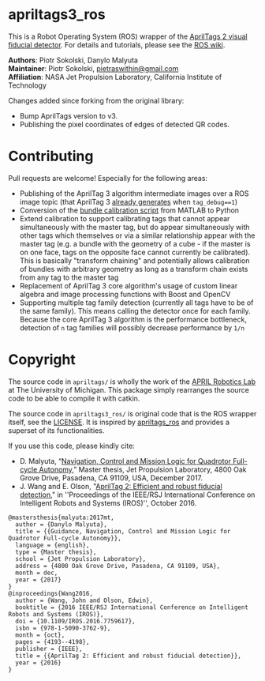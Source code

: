 # apriltags3_ros

This is a Robot Operating System (ROS) wrapper of the [AprilTags 2 visual fiducial detector](https://april.eecs.umich.edu/software/apriltag.html). For details and tutorials, please see the [ROS wiki](http://wiki.ros.org/apriltags3_ros).

**Authors**: Piotr Sokolski, Danylo Malyuta  
**Maintainer**: Piotr Sokolski, pietraswithin@gmail.com  
**Affiliation**: NASA Jet Propulsion Laboratory, California Institute of Technology

Changes added since forking from the original library:

- Bump AprilTags version to v3.
- Publishing the pixel coordinates of edges of detected QR codes.

# Contributing

Pull requests are welcome! Especially for the following areas:

- Publishing of the AprilTag 3 algorithm intermediate images over a ROS image topic (that AprilTag 3 [already generates](https://github.com/dmalyuta/apriltags3_ros/blob/526b9455121ae0bb6b4c1c3db813f0fbdf78393c/apriltags3/src/apriltag.c#L1167-L1395) when `tag_debug==1`)
- Conversion of the [bundle calibration script](https://github.com/dmalyuta/apriltags3_ros/blob/526b9455121ae0bb6b4c1c3db813f0fbdf78393c/apriltags3_ros/scripts/calibrate_bundle.m) from MATLAB to Python
- Extend calibration to support calibrating tags that cannot appear simultaneously with the master tag, but do appear simultaneously with other tags which themselves or via a similar relationship appear with the master tag (e.g. a bundle with the geometry of a cube - if the master is on one face, tags on the opposite face cannot currently be calibrated). This is basically "transform chaining" and potentially allows calibration of bundles with arbitrary geometry as long as a transform chain exists from any tag to the master tag
- Replacement of AprilTag 3 core algorithm's usage of custom linear algebra and image processing functions with Boost and OpenCV
- Supporting multiple tag family detection (currently all tags have to be of the same family). This means calling the detector once for each family. Because the core AprilTag 3 algorithm is the performance bottleneck, detection of `n` tag families will possibly decrease performance by `1/n`

# Copyright

The source code in `apriltags/` is wholly the work of the [APRIL Robotics Lab](https://april.eecs.umich.edu/software/apriltag.html) at The University of Michigan. This package simply rearranges the source code to be able to compile it with catkin.

The source code in `apriltags3_ros/` is original code that is the ROS wrapper itself, see the [LICENSE](https://github.com/dmalyuta/apriltags3_ros/blob/526b9455121ae0bb6b4c1c3db813f0fbdf78393c/LICENSE). It is inspired by [apriltags_ros](https://github.com/RIVeR-Lab/apriltags_ros) and provides a superset of its functionalities.

If you use this code, please kindly cite:


- D. Malyuta, “[Navigation, Control and Mission Logic for Quadrotor Full-cycle Autonomy](https://www.research-collection.ethz.ch/handle/20.500.11850/248154),” Master thesis, Jet Propulsion Laboratory, 4800 Oak Grove Drive, Pasadena, CA 91109, USA, December 2017.
- J. Wang and E. Olson, "[AprilTag 2: Efficient and robust fiducial detection](http://ieeexplore.ieee.org/document/7759617/)," in ''Proceedings of the IEEE/RSJ International Conference on Intelligent Robots and Systems (IROS)'', October 2016.

```
@mastersthesis{malyuta:2017mt,
  author = {Danylo Malyuta},
  title = {{Guidance, Navigation, Control and Mission Logic for Quadrotor Full-cycle Autonomy}},
  language = {english},
  type = {Master thesis},
  school = {Jet Propulsion Laboratory},
  address = {4800 Oak Grove Drive, Pasadena, CA 91109, USA},
  month = dec,
  year = {2017}
}
@inproceedings{Wang2016,
  author = {Wang, John and Olson, Edwin},
  booktitle = {2016 IEEE/RSJ International Conference on Intelligent Robots and Systems (IROS)},
  doi = {10.1109/IROS.2016.7759617},
  isbn = {978-1-5090-3762-9},
  month = {oct},
  pages = {4193--4198},
  publisher = {IEEE},
  title = {{AprilTag 2: Efficient and robust fiducial detection}},
  year = {2016}
}
```
